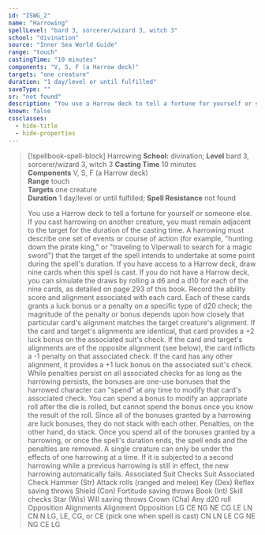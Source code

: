 ```yaml
---
id: "ISWG_2"
name: "Harrowing"
spellLevel: "bard 3, sorcerer/wizard 3, witch 3"
school: "divination"
source: "Inner Sea World Guide"
range: "touch"
castingTime: "10 minutes"
components: "V, S, F (a Harrow deck)"
targets: "one creature"
duration: "1 day/level or until fulfilled"
saveType: ""
sr: "not found"
description: "You use a Harrow deck to tell a fortune for yourself or someone else. If you cast harrowing on another creature, you must remain adjacent to the target for the duration of the casting time. A harrowing must describe one set of events or course of action (for example, \"hunting down the pirate king,\" or \"traveling to Viperwall to search for a magic sword\") that the target of the spell intends to undertake at some point during the spell's duration. If you have access to a Harrow deck, draw nine cards when this spell is cast. If you do not have a Harrow deck, you can simulate the draws by rolling a d6 and a d10 for each of the nine cards, as detailed on page 293 of this book. Record the ability score and alignment associated with each card. Each of these cards grants a luck bonus or a penalty on a specific type of d20 check; the magnitude of the penalty or bonus depends upon how closely that particular card's alignment matches the target creature's alignment. If the card and target's alignments are identical, that card provides a +2 luck bonus on the associated suit's check. If the card and target's alignments are of the opposite alignment (see below), the card inflicts a -1 penalty on that associated check. If the card has any other alignment, it provides a +1 luck bonus on the associated suit's check. While penalties persist on all associated checks for as long as the harrowing persists, the bonuses are one-use bonuses that the harrowed character can \"spend\" at any time to modify that card's associated check. You can spend a bonus to modify an appropriate roll after the die is rolled, but cannot spend the bonus once you know the result of the roll. Since all of the bonuses granted by a harrowing are luck bonuses, they do not stack with each other. Penalties, on the other hand, do stack. Once you spend all of the bonuses granted by a harrowing, or once the spell's duration ends, the spell ends and the penalties are removed. A single creature can only be under the effects of one harrowing at a time. If it is subjected to a second harrowing while a previous harrowing is still in effect, the new harrowing automatically fails. Associated Suit Checks Suit Associated Check Hammer (Str) Attack rolls (ranged and melee) Key (Dex) Reflex saving throws Shield (Con) Fortitude saving throws Book (Int) Skill checks Star (Wis) Will saving throws Crown (Cha) Any d20 roll Opposition Alignments Alignment Opposition LG CE NG NE CG LE LN CN N LG, LE, CG, or CE (pick one when spell is cast) CN LN LE CG NE NG CE LG"
known: false
cssclasses:
  - hide-title
  - hide-properties
---
```


> [!spellbook-spell-block] Harrowing
> **School:** divination; **Level** bard 3, sorcerer/wizard 3, witch 3
> **Casting Time** 10 minutes  
> **Components** V, S, F (a Harrow deck)  
> **Range** touch  
> **Targets** one creature  
> **Duration** 1 day/level or until fulfilled; **Spell Resistance** not found
> 
> You use a Harrow deck to tell a fortune for yourself or someone else. If you cast harrowing on another creature, you must remain adjacent to the target for the duration of the casting time. A harrowing must describe one set of events or course of action (for example, "hunting down the pirate king," or "traveling to Viperwall to search for a magic sword") that the target of the spell intends to undertake at some point during the spell's duration. If you have access to a Harrow deck, draw nine cards when this spell is cast. If you do not have a Harrow deck, you can simulate the draws by rolling a d6 and a d10 for each of the nine cards, as detailed on page 293 of this book. Record the ability score and alignment associated with each card. Each of these cards grants a luck bonus or a penalty on a specific type of d20 check; the magnitude of the penalty or bonus depends upon how closely that particular card's alignment matches the target creature's alignment. If the card and target's alignments are identical, that card provides a +2 luck bonus on the associated suit's check. If the card and target's alignments are of the opposite alignment (see below), the card inflicts a -1 penalty on that associated check. If the card has any other alignment, it provides a +1 luck bonus on the associated suit's check. While penalties persist on all associated checks for as long as the harrowing persists, the bonuses are one-use bonuses that the harrowed character can "spend" at any time to modify that card's associated check. You can spend a bonus to modify an appropriate roll after the die is rolled, but cannot spend the bonus once you know the result of the roll. Since all of the bonuses granted by a harrowing are luck bonuses, they do not stack with each other. Penalties, on the other hand, do stack. Once you spend all of the bonuses granted by a harrowing, or once the spell's duration ends, the spell ends and the penalties are removed. A single creature can only be under the effects of one harrowing at a time. If it is subjected to a second harrowing while a previous harrowing is still in effect, the new harrowing automatically fails. Associated Suit Checks Suit Associated Check Hammer (Str) Attack rolls (ranged and melee) Key (Dex) Reflex saving throws Shield (Con) Fortitude saving throws Book (Int) Skill checks Star (Wis) Will saving throws Crown (Cha) Any d20 roll Opposition Alignments Alignment Opposition LG CE NG NE CG LE LN CN N LG, LE, CG, or CE (pick one when spell is cast) CN LN LE CG NE NG CE LG